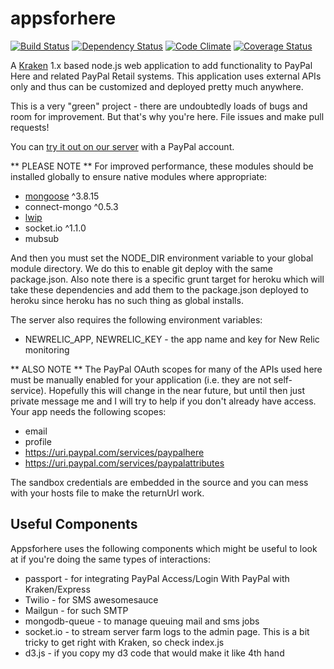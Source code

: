 # appsforhere
[![Build Status](https://travis-ci.org/paypal/appsforhere.png)](https://travis-ci.org/paypal/appsforhere)
[![Dependency Status](https://gemnasium.com/paypal/appsforhere.png)](https://gemnasium.com/paypal/appsforhere)
[![Code Climate](https://codeclimate.com/github/paypal/appsforhere.png)](https://codeclimate.com/github/paypal/appsforhere)
[![Coverage Status](https://coveralls.io/repos/paypal/appsforhere/badge.svg)](https://coveralls.io/r/paypal/appsforhere)

A [Kraken](http://krakenjs.com/) 1.x based node.js web application to add functionality to PayPal Here and related
PayPal Retail systems. This application uses external APIs only and thus can be customized and deployed
pretty much anywhere.

This is a very "green" project - there are undoubtedly loads of bugs and room for improvement. But that's why you're
here. File issues and make pull requests!

You can [try it out on our server](https://appsforhere.ebayc3.com) with a PayPal account.

** PLEASE NOTE **
For improved performance, these modules should be installed globally to ensure native modules where appropriate:

* [mongoose](http://mongoosejs.com/) ^3.8.15
* connect-mongo ^0.5.3
* [lwip](https://github.com/EyalAr/lwip)
* socket.io ^1.1.0
* mubsub

And then you must set the NODE_DIR environment variable to your global module directory. We do this to enable git deploy
with the same package.json. Also note there is a specific grunt target for heroku which will take these dependencies and
add them to the package.json deployed to heroku since heroku has no such thing as global installs.

The server also requires the following environment variables:

* NEWRELIC_APP, NEWRELIC_KEY - the app name and key for New Relic monitoring

** ALSO NOTE **
The PayPal OAuth scopes for many of the APIs used here must be manually enabled for your application (i.e. they are
not self-service). Hopefully this will change in the near future, but until then just private message me and I will try
to help if you don't already have access. Your app needs the following scopes:

* email
* profile
* https://uri.paypal.com/services/paypalhere 
* https://uri.paypal.com/services/paypalattributes
 
The sandbox credentials are embedded in the source and you can mess with
your hosts file to make the returnUrl work.

## Useful Components

Appsforhere uses the following components which might be useful to look at if you're doing the same types of interactions:

* passport - for integrating PayPal Access/Login With PayPal with Kraken/Express
* Twilio - for SMS awesomesauce
* Mailgun - for such SMTP
* mongodb-queue - to manage queuing mail and sms jobs
* socket.io - to stream server farm logs to the admin page. This is a bit tricky to get right with Kraken, so check index.js
* d3.js - if you copy my d3 code that would make it like 4th hand